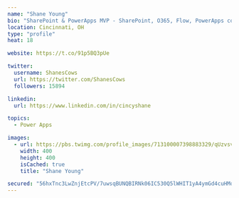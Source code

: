 ```yaml
---
name: "Shane Young"
bio: "SharePoint & PowerApps MVP - SharePoint, O365, Flow, PowerApps consulting? @PowerApps911 | Pure Snark? You found it."
location: Cincinnati, OH
type: "profile"
heat: 18

website: https://t.co/91p5BQ3pUe

twitter:
  username: ShanesCows
  url: https://twitter.com/ShanesCows
  followers: 15894

linkedin:
  url: https://www.linkedin.com/in/cincyshane

topics:
  - Power Apps

images:
  - url: https://pbs.twimg.com/profile_images/713100007398883329/qUzvsvQ3_400x400.jpg
    width: 400
    height: 400
    isCached: true
    title: "Shane Young"

secured: "56hxTnc3LwZnjEtcPV/7uwsqBUNQBIRNk06IC530Q5lWHIT1yA4ymGd4cuHMqaB5Ei/VYt2xbXiKWdmR+XAVXXNrPO5GogpHPCeDsDZngScN0s8RExRo9xGI/fSsOf2jK55ihYnov5fguMbT8g0B2z9RRf+XaLUQYseiQzWnEtPglta1JUli0cDvZ8udVot3PGmOIX+pIubIFvvG4zJmNh6jrtdA7YIloi5tgDTZ/kmOY/O5hHNclJHNEnd59Up5utYw/RNuS/XBSvLLQbwwu0qQh+WnggHCJg4kdxhXXY2ey9J+T3T8v27AWPglTXYFPsdCWnRrBWFHKPDB0Be1QcPohldvc8zHUi9+z+M8UJo+oWo15tkkMuFucBtpaTxhy2Mswg+4D7qbuRhVwgRHBKvmIRnzdvtbnzC5flbk8v4=;6D6MW4pzhEUIwnDl22/8YQ=="
---
```


